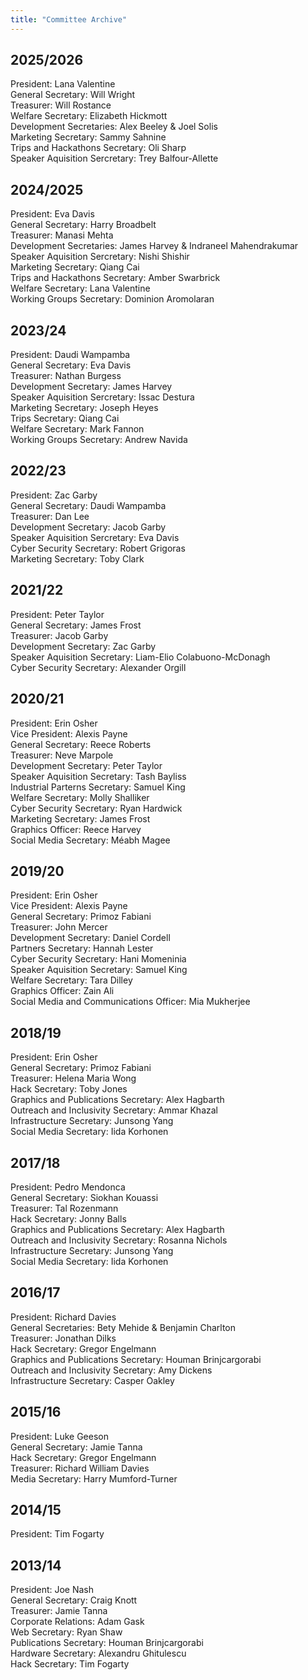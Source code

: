 ```yaml
---
title: "Committee Archive"
---
```


## 2025/2026

President: Lana Valentine  
General Secretary: Will Wright  
Treasurer: Will Rostance  
Welfare Secretary: Elizabeth Hickmott  
Development Secretaries: Alex Beeley & Joel Solis  
Marketing Secretary: Sammy Sahnine  
Trips and Hackathons Secretary: Oli Sharp  
Speaker Aquisition Sercretary: Trey Balfour-Allette  

## 2024/2025

President: Eva Davis  
General Secretary: Harry Broadbelt  
Treasurer: Manasi Mehta  
Development Secretaries: James Harvey & Indraneel Mahendrakumar  
Speaker Aquisition Sercretary: Nishi Shishir  
Marketing Secretary: Qiang Cai  
Trips and Hackathons Secretary: Amber Swarbrick  
Welfare Secretary: Lana Valentine  
Working Groups Secretary: Dominion Aromolaran  

## 2023/24

President: Daudi Wampamba  
General Secretary: Eva Davis  
Treasurer: Nathan Burgess   
Development Secretary: James Harvey  
Speaker Aquisition Sercretary: Issac Destura   
Marketing Secretary: Joseph Heyes  
Trips Secretary: Qiang Cai  
Welfare Secretary: Mark Fannon   
Working Groups Secretary: Andrew Navida  

## 2022/23

President: Zac Garby  
General Secretary: Daudi Wampamba  
Treasurer: Dan Lee  
Development Secretary: Jacob Garby  
Speaker Aquisition Sercretary: Eva Davis  
Cyber Security Secretary: Robert Grigoras  
Marketing Secretary: Toby Clark  

## 2021/22

President: Peter Taylor  
General Secretary: James Frost  
Treasurer: Jacob Garby  
Development Secretary: Zac Garby  
Speaker Aquisition Secretary: Liam-Elio Colabuono-McDonagh  
Cyber Security Secretary: Alexander Orgill  

## 2020/21

President: Erin Osher  
Vice President: Alexis Payne  
General Secretary: Reece Roberts  
Treasurer: Neve Marpole  
Development Secretary: Peter Taylor  
Speaker Aquisition Secretary: Tash Bayliss  
Industrial Parterns Secretary: Samuel King  
Welfare Secretary: Molly Shalliker  
Cyber Security Secretary: Ryan Hardwick   
Marketing Secretary: James Frost  
Graphics Officer: Reece Harvey  
Social Media Secretary: Méabh Magee 


## 2019/20

President: Erin Osher  
Vice President: Alexis Payne    
General Secretary: Primoz Fabiani  
Treasurer: John Mercer  
Development Secretary: Daniel Cordell  
Partners Secretary: Hannah Lester  
Cyber Security Secretary: Hani Momeninia  
Speaker Aquisition Secretary: Samuel King  
Welfare Secretary: Tara Dilley   
Graphics Officer: Zain Ali  
Social Media and Communications Officer: Mia Mukherjee  

## 2018/19

President: Erin Osher  
General Secretary: Primoz Fabiani  
Treasurer: Helena Maria Wong  
Hack Secretary: Toby Jones  
Graphics and Publications Secretary: Alex Hagbarth  
Outreach and Inclusivity Secretary: Ammar Khazal  
Infrastructure Secretary: Junsong Yang  
Social Media Secretary: Iida Korhonen  

## 2017/18

President: Pedro Mendonca  
General Secretary: Siokhan Kouassi  
Treasurer: Tal Rozenmann  
Hack Secretary: Jonny Balls  
Graphics and Publications Secretary: Alex Hagbarth  
Outreach and Inclusivity Secretary: Rosanna Nichols  
Infrastructure Secretary: Junsong Yang  
Social Media Secretary: Iida Korhonen  

## 2016/17

President: Richard Davies  
General Secretaries: Bety Mehide & Benjamin Charlton  
Treasurer: Jonathan Dilks  
Hack Secretary: Gregor Engelmann  
Graphics and Publications Secretary: Houman Brinjcargorabi  
Outreach and Inclusivity Secretary: Amy Dickens  
Infrastructure Secretary: Casper Oakley  

## 2015/16

President: Luke Geeson  
General Secretary: Jamie Tanna  
Hack Secretary: Gregor Engelmann  
Treasurer: Richard William Davies  
Media Secretary: Harry Mumford-Turner  

## 2014/15

President: Tim Fogarty  

## 2013/14

President: Joe Nash  
General Secretary: Craig Knott  
Treasurer: Jamie Tanna  
Corporate Relations: Adam Gask  
Web Secretary: Ryan Shaw  
Publications Secretary: Houman Brinjcargorabi  
Hardware Secretary: Alexandru Ghitulescu  
Hack Secretary: Tim Fogarty  


